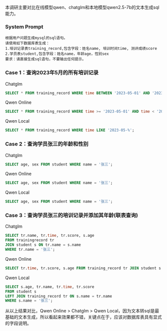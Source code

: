 本调研主要对比在线模型qwen、chatglm和本地模型qwen2.5-7b的文本生成sql能力。
### System Prompt
```
根据用户问题生成mysql的sql语句。
请使用如下数据库表生成：
1.培训记录表training_record,包含字段：姓名name, 培训时间time, 测评成绩score
2.学员表student,包含字段：姓名name，年龄age，性别sex
要求：请直接生成sql语句，不要输出任何提示。
```

### Case 1：查询2023年5月的所有培训记录
Chatglm
```sql
SELECT * FROM training_record WHERE time BETWEEN '2023-05-01' AND '2023-05-31';
```
Qwen Online
```sql
SELECT * FROM training_record WHERE time >= '2023-05-01' AND time < '2023-06-01';
```
Qwen Local
```sql
SELECT * FROM training_record WHERE time LIKE '2023-05-%';
```

### Case 2：查询学员张三的年龄和性别
Chatglm
```sql
SELECT age, sex FROM student WHERE name = '张三';
```
Qwen Online
```sql
SELECT age, sex FROM student WHERE name = '张三';
```
Qwen Local
```sql
SELECT age, sex FROM student WHERE name = '张三';
```

### Case 3：查询学员张三的培训记录并添加其年龄(联表查询)
Chatglm
```sql
SELECT tr.name, tr.time, tr.score, s.age
FROM trainingrecord tr
JOIN student s ON tr.name = s.name
WHERE tr.name = '张三';
```
Qwen Online
```sql
SELECT tr.time, tr.score, s.age FROM training_record tr JOIN student s ON tr.name = s.name WHERE s.name = '张三';
```
Qwen Local
```sql
SELECT s.age, tr.name, tr.time, tr.score 
FROM student s 
LEFT JOIN training_record tr ON s.name = tr.name 
WHERE s.name = '张三';
```

从以上结果对比，Qwen Online > Chatglm > Qwen Local，因为文本转sql是最基础的文本生成，所以看起来效果都不错，关键点在于，应该对数据库表具有显式的字段说明。

